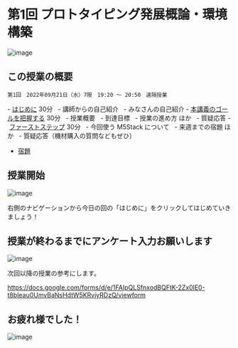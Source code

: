 # 第1回 プロトタイピング発展概論・環境構築

![image](https://i.gyazo.com/ee01b5f25d0bed14e38b6ad0f4828a7d.png)

## この授業の概要

```
第1回　2022年09月21日（水）7限　19:20 ～ 20:50　遠隔授業
```

- [はじめに](00-introduction.md) 30分
  - 講師からの自己紹介
  - みなさんの自己紹介
- [本講義のゴールを把握する](01-understanding-the-curriculum.md) 30分
  - 授業概要
  - 到達目標
  - 授業の進め方 ほか
  - 質疑応答
- [ファーストステップ](02-firststep.md) 30分
  - 今回使う M5Stack について
  - 来週までの宿題 ほか
  - 質疑応答（機材購入の質問などもぜひ）
- [宿題](99-homework.md)

## 授業開始

![image](https://i.gyazo.com/d13a3da8a09ff39274bc3f30400d83e9.png)

右側のナビゲーションから今日の回の「はじめに」をクリックしてはじめていきましょう！

## 授業が終わるまでにアンケート入力お願いします

![image](https://i.gyazo.com/ae63e038ccb92474433c508557f40fda.png)

次回以降の授業の参考にします。

https://docs.google.com/forms/d/e/1FAIpQLSfnxodBQFtK-2Zx0lE0-t8bIeau0UmvBaNsHdtW5KRvjyRDzQ/viewform

## お疲れ様でした！

![image](https://i.gyazo.com/8c25c983712563658decb7babb379011.png)

